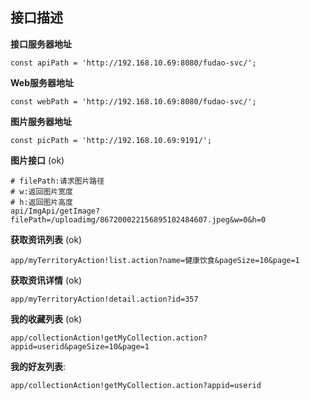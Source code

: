 ## 接口描述


**接口服务器地址**
  ```
  const apiPath = 'http://192.168.10.69:8080/fudao-svc/';
  ```

**Web服务器地址**
  ```
  const webPath = 'http://192.168.10.69:8080/fudao-svc/';
  ```


**图片服务器地址**
  ```
  const picPath = 'http://192.168.10.69:9191/';
  ```

**图片接口** (ok)

  ```
  # filePath:请求图片路径
  # w:返回图片宽度
  # h:返回图片高度
  api/ImgApi/getImage?filePath=/uploadimg/867200022156895102484607.jpeg&w=0&h=0
  ```


**获取资讯列表** (ok)

  ```
  app/myTerritoryAction!list.action?name=健康饮食&pageSize=10&page=1
  ```

**获取资讯详情** (ok)

  ```
  app/myTerritoryAction!detail.action?id=357
  ```

**我的收藏列表** (ok)

  ```
  app/collectionAction!getMyCollection.action?appid=userid&pageSize=10&page=1
  ```

**我的好友列表**:

  ```
  app/collectionAction!getMyCollection.action?appid=userid
  ```